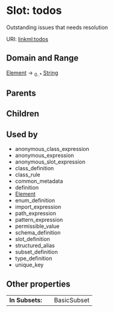 
# Slot: todos


Outstanding issues that needs resolution

URI: [linkml:todos](https://w3id.org/linkml/todos)


## Domain and Range

[Element](Element.md) &#8594;  <sub>0..\*</sub> [String](types/String.md)

## Parents


## Children


## Used by

 * anonymous_class_expression
 * anonymous_expression
 * anonymous_slot_expression
 * class_definition
 * class_rule
 * common_metadata
 * definition
 * [Element](Element.md)
 * enum_definition
 * import_expression
 * path_expression
 * pattern_expression
 * permissible_value
 * schema_definition
 * slot_definition
 * structured_alias
 * subset_definition
 * type_definition
 * unique_key

## Other properties

|  |  |  |
| --- | --- | --- |
| **In Subsets:** | | BasicSubset |

